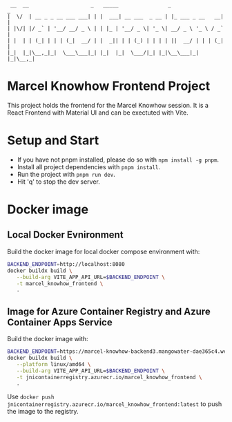```
 __  __                    _   _____                _                 _ 
|  \/  | __ _ _ __ ___ ___| | |  ___| __ ___  _ __ | |_ ___ _ __   __| |
| |\/| |/ _` | '__/ __/ _ \ | | |_ | '__/ _ \| '_ \| __/ _ \ '_ \ / _` |
| |  | | (_| | | | (_|  __/ | |  _|| | | (_) | | | | ||  __/ | | | (_| |
|_|  |_|\__,_|_|  \___\___|_| |_|  |_|  \___/|_| |_|\__\___|_| |_|\__,_|

```
Marcel Knowhow Frontend Project
===============================

This project holds the frontend for the Marcel Knowhow session.
It is a React Frontend with Material UI and can be exectuted with Vite.

# Setup and Start
- If you have not pnpm installed, please do so with `npm install -g pnpm`.
- Install all project dependencies with `pnpm install`.
- Run the project with `pnpm run dev`.
- Hit 'q' to stop the dev server.

# Docker image
## Local Docker Evnironment
Build the docker image for local docker compose environment with:
```bash
BACKEND_ENDPOINT=http://localhost:8080
docker buildx build \
   --build-arg VITE_APP_API_URL=$BACKEND_ENDPOINT \
   -t marcel_knowhow_frontend \
   .
```

## Image for Azure Container Registry and Azure Container Apps Service
Build the docker image with:
```bash
BACKEND_ENDPOINT=https://marcel-knowhow-backend3.mangowater-dae365c4.westus2.azurecontainerapps.io
docker buildx build \
   --platform linux/amd64 \
   --build-arg VITE_APP_API_URL=$BACKEND_ENDPOINT \
   -t jnicontainerregistry.azurecr.io/marcel_knowhow_frontend \
   .
```

Use `docker push jnicontainerregistry.azurecr.io/marcel_knowhow_frontend:latest` to push the image to the registry.

